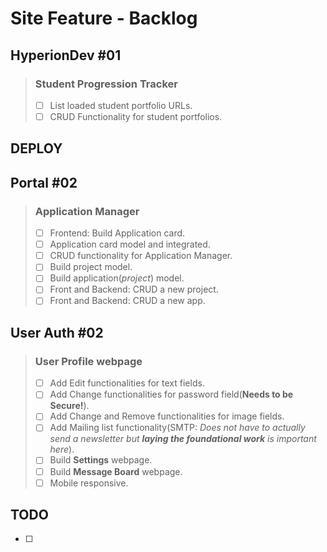 # Site Feature - Backlog

## HyperionDev #01

> ### Student Progression Tracker
>
> - [ ] List loaded student portfolio URLs.
> - [ ] CRUD Functionality for student portfolios.
>

**DEPLOY**
---

## Portal #02

> ### Application Manager
>
> - [ ] Frontend: Build Application card.
> - [ ] Application card model and integrated.
> - [ ] CRUD functionality for Application Manager.
> - [ ] Build project model.
> - [ ] Build application(*project*) model.
> - [ ] Front and Backend: CRUD a new project.
> - [ ] Front and Backend: CRUD a new app.
> 

## User Auth #02

> ### User Profile webpage
> 
> - [ ] Add Edit functionalities for text fields.
> - [ ] Add Change functionalities for password field(**Needs to be Secure!**).
> - [ ] Add Change and Remove functionalities for image fields.
> - [ ] Add Mailing list functionality(SMTP: *Does not have to actually send a newsletter but **laying the foundational work** is important here*).
> - [ ] Build **Settings** webpage.
> - [ ] Build **Message Board** webpage.
> - [ ] Mobile responsive.
>

## TODO

- [ ] 